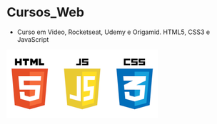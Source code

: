 # Cursos_Web
- Curso em Video, Rocketseat, Udemy e Origamid. HTML5, CSS3 e JavaScript

![front-end](./front-end-400.png)
